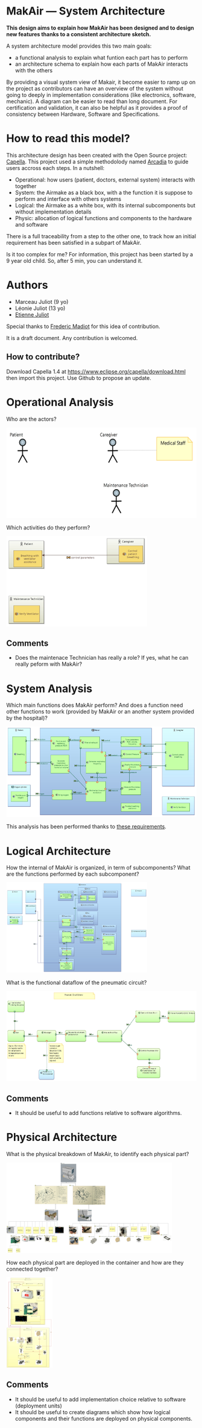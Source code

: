 MakAir — System Architecture
=====

**This design aims to explain how MakAir has been designed and to design new features thanks to a consistent architecture sketch.**

A system architecture model provides this two main goals:
- a functional analysis to explain what funtion each part has to perform
- an architecture schema to explain how each parts of MakAir interacts with the others

By providing a visual system view of Makair, it become easier to ramp up on the project as contributors can have an overview of the system without going to deeply in implementation considerations (like electronics, software, mechanic). A diagram can be easier to read than long document. For certification and validation, it can also be helpful as it provides a proof of consistency between Hardware, Software and Specifications.

# How to read this model?

This architecture design has been created with the Open Source project: [Capella](https://www.eclipse.org/capella). This project used a simple methodolody named [Arcadia](https://www.eclipse.org/capella/arcadia.html) to guide users accross each steps. In a nutshell:
- Operational: how users (patient, doctors, external system) interacts with together
- System: the Airmake as a black box, with a the function it is suppose to perform and interface with others systems
- Logical: the Airmake as a white box, with its internal subcomponents but without implementation details
- Physic: allocation of logical functions and components to the hardware and software

There is a full traceability from a step to the other one, to track how an initial requirement has been satisfied in a subpart of MakAir.

Is it too complex for me? For information, this project has been started by a 9 year old child. So, after 5 min, you can understand it.

# Authors

- Marceau Juliot (9 yo)
- Léonie Juliot (13 yo)
- [Etienne Juliot](https://github.com/ejuliot)

Special thanks to [Frederic Madiot](https://github.com/fmadiot) for this idea of contribution.

It is a draft document. Any contribution is welcomed.

## How to contribute?

Download Capella 1.4 at https://www.eclipse.org/capella/download.html then import this project.
Use Github to propose an update.

# Operational Analysis

Who are the actors?
<p>
  <img alt="actors" src="./export/[OEBD] Operational Entities.jpg" height="240">
</p>

Which activities do they perform?
<p>
  <img alt="actors" src="./export/[OAB] Operational Entities.jpg" height="240">
</p>

## Comments

- Does the maintenace Technician has really a role? If yes, what he can really peform with MakAir?


# System Analysis

Which main functions does MakAir perform? And does a function need other functions to work (provided by MakAir or an another system provided by the hospital)?
<p>
  <img alt="actors" src="./export/[SAB] Structure.jpg" height="240">
</p>

This analysis has been performed thanks to [these requirements](https://github.com/makers-for-life/makair/blob/master/docs/Notes/English/Medical%20Requirements%20(English).md).

# Logical Architecture

How the internal of MakAir is organized, in term of subcomponents? What are the functions performed by each subcomponent?
<p>
  <img alt="actors" src="./export/[LAB] Structure.jpg" height="240">
</p>

What is the functional dataflow of the pneumatic circuit?
<p>
  <img alt="actors" src="./export/[LDFB] Pneumatic Circuit Scheme Logical Function.jpg" height="240">
</p>

## Comments

- It should be useful to add functions relative to software algorithms.

# Physical Architecture

What is the physical breakdown of MakAir, to identify each physical part?
<p>
  <img alt="actors" src="./export/[PCBD] Structure.jpg" height="240">
</p>

How each physical part are deployed in the container and how are they connected together?
<p>
  <img alt="actors" src="./export/[PAB] Structure.jpg" height="240">
</p>

## Comments

- It should be useful to add implementation choice relative to software (deployment units)
- It should be useful to create diagrams which show how logical components and their functions are deployed on physical components.